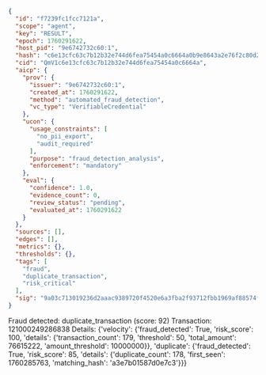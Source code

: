```json
{
  "id": "f7239fc1fcc7121a",
  "scope": "agent",
  "key": "RESULT",
  "epoch": 1760291622,
  "host_pid": "9e6742732c60:1",
  "hash": "c6e13cfc63c7b12b32e744d6fea75454a0c6664a0b9e8643a2e76f2c80d2ab0d",
  "cid": "QmV1c6e13cfc63c7b12b32e744d6fea75454a0c6664a",
  "aicp": {
    "prov": {
      "issuer": "9e6742732c60:1",
      "created_at": 1760291622,
      "method": "automated_fraud_detection",
      "vc_type": "VerifiableCredential"
    },
    "ucon": {
      "usage_constraints": [
        "no_pii_export",
        "audit_required"
      ],
      "purpose": "fraud_detection_analysis",
      "enforcement": "mandatory"
    },
    "eval": {
      "confidence": 1.0,
      "evidence_count": 0,
      "review_status": "pending",
      "evaluated_at": 1760291622
    }
  },
  "sources": [],
  "edges": [],
  "metrics": {},
  "thresholds": {},
  "tags": [
    "fraud",
    "duplicate_transaction",
    "risk_critical"
  ],
  "sig": "9a03c713019236d2aaac9389720f4520e6a3fba2f93712fbb1969af88574f7ae"
}
```

Fraud detected: duplicate_transaction (score: 92)
Transaction: 121000249286838
Details: {'velocity': {'fraud_detected': True, 'risk_score': 100, 'details': {'transaction_count': 179, 'threshold': 50, 'total_amount': 76615222, 'amount_threshold': 10000000}}, 'duplicate': {'fraud_detected': True, 'risk_score': 85, 'details': {'duplicate_count': 178, 'first_seen': 1760285763, 'matching_hash': 'a3e7b01587d0e7c3'}}}